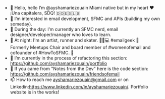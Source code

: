 - 👋 Hello, hello I’m @ayshamariezouain Miami native but in my heart ❤️ ¡Una capitalera, SDQ! 🇩🇴🇪🇸🇱🇧 
- 👀 I’m interested in email development, SFMC and APIs (building my own someday). 
- 🌱 During the day: I’m currently an SFMC nerd, email designer/developer/manager who loves to learn. 
- 🌙 At night: I'm an artist, runner and skater. 👟🐶💻 #emailgeek 💌 <br>Formerly Meetups Chair and board member of #womenofemail and cofounder of #HowToSFMC. 🐐
- 💞️ I’m currently in the process of refactoring this section: https://github.com/ayshamariezouain/portfolio
- 💪 If you came from "Notes from the Dev" here is the code section: https://github.com/ayshamariezouain/friendsofemail
- 📫 How to reach me ayshamariezouain@gmail.com or on Linkedin:https://www.linkedin.com/in/ayshamariezouain/. 
Portfolio website is in the works!

<!---
ayshamariezouain/ayshamariezouain is a ✨ special ✨ repository because its `README.md` (this file) appears on your GitHub profile.
You can click the Preview link to take a look at your changes.
--->
